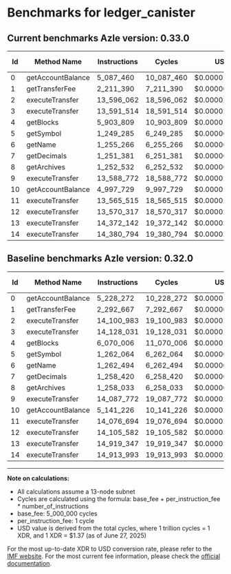 # Benchmarks for ledger_canister

## Current benchmarks Azle version: 0.33.0
| Id | Method Name | Instructions | Cycles | USD | USD/Million Calls | Change |
|-----------|-------------|------------|--------|-----|--------------|-------|
| 0 | getAccountBalance | 5_087_460 | 10_087_460 | $0.0000138198 | $13.81 | <font color="green">-140_812</font> |
| 1 | getTransferFee | 2_211_390 | 7_211_390 | $0.0000098796 | $9.87 | <font color="green">-81_277</font> |
| 2 | executeTransfer | 13_596_062 | 18_596_062 | $0.0000254766 | $25.47 | <font color="green">-504_921</font> |
| 3 | executeTransfer | 13_591_514 | 18_591_514 | $0.0000254704 | $25.47 | <font color="green">-536_517</font> |
| 4 | getBlocks | 5_903_809 | 10_903_809 | $0.0000149382 | $14.93 | <font color="green">-166_197</font> |
| 5 | getSymbol | 1_249_285 | 6_249_285 | $0.0000085615 | $8.56 | <font color="green">-12_779</font> |
| 6 | getName | 1_255_266 | 6_255_266 | $0.0000085697 | $8.56 | <font color="green">-7_228</font> |
| 7 | getDecimals | 1_251_381 | 6_251_381 | $0.0000085644 | $8.56 | <font color="green">-7_039</font> |
| 8 | getArchives | 1_252_532 | 6_252_532 | $0.0000085660 | $8.56 | <font color="green">-5_501</font> |
| 9 | executeTransfer | 13_588_772 | 18_588_772 | $0.0000254666 | $25.46 | <font color="green">-499_000</font> |
| 10 | getAccountBalance | 4_997_729 | 9_997_729 | $0.0000136969 | $13.69 | <font color="green">-143_497</font> |
| 11 | executeTransfer | 13_565_515 | 18_565_515 | $0.0000254348 | $25.43 | <font color="green">-511_179</font> |
| 12 | executeTransfer | 13_570_317 | 18_570_317 | $0.0000254413 | $25.44 | <font color="green">-535_265</font> |
| 13 | executeTransfer | 14_372_142 | 19_372_142 | $0.0000265398 | $26.53 | <font color="green">-547_205</font> |
| 14 | executeTransfer | 14_380_794 | 19_380_794 | $0.0000265517 | $26.55 | <font color="green">-533_199</font> |

## Baseline benchmarks Azle version: 0.32.0
| Id | Method Name | Instructions | Cycles | USD | USD/Million Calls |
|-----------|-------------|------------|--------|-----|--------------|
| 0 | getAccountBalance | 5_228_272 | 10_228_272 | $0.0000140127 | $14.01 |
| 1 | getTransferFee | 2_292_667 | 7_292_667 | $0.0000099910 | $9.99 |
| 2 | executeTransfer | 14_100_983 | 19_100_983 | $0.0000261683 | $26.16 |
| 3 | executeTransfer | 14_128_031 | 19_128_031 | $0.0000262054 | $26.20 |
| 4 | getBlocks | 6_070_006 | 11_070_006 | $0.0000151659 | $15.16 |
| 5 | getSymbol | 1_262_064 | 6_262_064 | $0.0000085790 | $8.57 |
| 6 | getName | 1_262_494 | 6_262_494 | $0.0000085796 | $8.57 |
| 7 | getDecimals | 1_258_420 | 6_258_420 | $0.0000085740 | $8.57 |
| 8 | getArchives | 1_258_033 | 6_258_033 | $0.0000085735 | $8.57 |
| 9 | executeTransfer | 14_087_772 | 19_087_772 | $0.0000261502 | $26.15 |
| 10 | getAccountBalance | 5_141_226 | 10_141_226 | $0.0000138935 | $13.89 |
| 11 | executeTransfer | 14_076_694 | 19_076_694 | $0.0000261351 | $26.13 |
| 12 | executeTransfer | 14_105_582 | 19_105_582 | $0.0000261746 | $26.17 |
| 13 | executeTransfer | 14_919_347 | 19_919_347 | $0.0000272895 | $27.28 |
| 14 | executeTransfer | 14_913_993 | 19_913_993 | $0.0000272822 | $27.28 |



---

**Note on calculations:**
- All calculations assume a 13-node subnet
- Cycles are calculated using the formula: base_fee + per_instruction_fee \* number_of_instructions
- base_fee: 5_000_000 cycles
- per_instruction_fee: 1 cycle
- USD value is derived from the total cycles, where 1 trillion cycles = 1 XDR, and 1 XDR = $1.37 (as of June 27, 2025)

For the most up-to-date XDR to USD conversion rate, please refer to the [IMF website](https://www.imf.org/external/np/fin/data/rms_sdrv.aspx).
For the most current fee information, please check the [official documentation](https://internetcomputer.org/docs/references/cycles-cost-formulas).